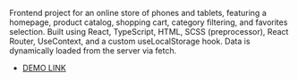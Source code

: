 Frontend project for an online store of phones and tablets, featuring a homepage, product catalog, shopping cart, category filtering, and favorites selection.
Built using React, TypeScript, HTML, SCSS (preprocessor), React Router, UseContext, and a custom useLocalStorage hook.
Data is dynamically loaded from the server via fetch.

- [DEMO LINK](https://msdreams.github.io/phone_catalog/)
